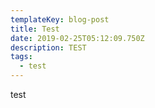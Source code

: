 ```yaml
---
templateKey: blog-post
title: Test
date: 2019-02-25T05:12:09.750Z
description: TEST
tags:
  - test
---
```

test

